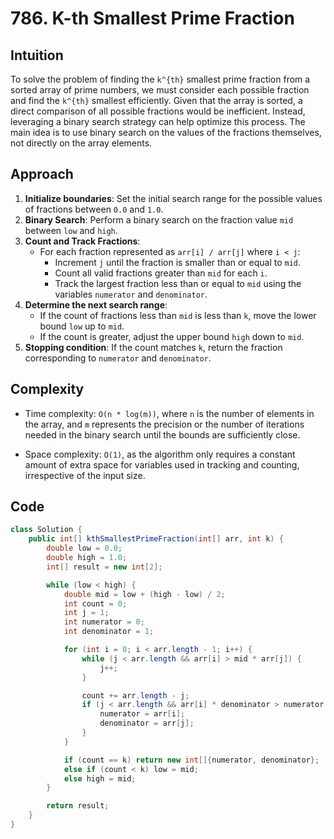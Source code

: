 # 786. K-th Smallest Prime Fraction

## Intuition

To solve the problem of finding the `k^{th}` smallest prime fraction from a sorted array of prime numbers, we must consider each possible fraction and find the `k^{th}` smallest efficiently. Given that the array is sorted, a direct comparison of all possible fractions would be inefficient. Instead, leveraging a binary search strategy can help optimize this process. The main idea is to use binary search on the values of the fractions themselves, not directly on the array elements.

## Approach

1. **Initialize boundaries**: Set the initial search range for the possible values of fractions between `0.0` and `1.0`.
2. **Binary Search**: Perform a binary search on the fraction value `mid` between `low` and `high`.
3. **Count and Track Fractions**:
   - For each fraction represented as `arr[i] / arr[j]` where `i < j`:
     - Increment `j` until the fraction is smaller than or equal to `mid`.
     - Count all valid fractions greater than `mid` for each `i`.
     - Track the largest fraction less than or equal to `mid` using the variables `numerator` and `denominator`.
4. **Determine the next search range**:
   - If the count of fractions less than `mid` is less than `k`, move the lower bound `low` up to `mid`.
   - If the count is greater, adjust the upper bound `high` down to `mid`.
5. **Stopping condition**: If the count matches `k`, return the fraction corresponding to `numerator` and `denominator`.

## Complexity

- Time complexity: `O(n * log(m))`, where `n` is the number of elements in the array, and `m` represents the precision or the number of iterations needed in the binary search until the bounds are sufficiently close.

- Space complexity: `O(1)`, as the algorithm only requires a constant amount of extra space for variables used in tracking and counting, irrespective of the input size.

## Code

```java
class Solution {
    public int[] kthSmallestPrimeFraction(int[] arr, int k) {
        double low = 0.0;
        double high = 1.0;
        int[] result = new int[2];

        while (low < high) {
            double mid = low + (high - low) / 2;
            int count = 0;
            int j = 1;
            int numerator = 0;
            int denominator = 1;

            for (int i = 0; i < arr.length - 1; i++) {
                while (j < arr.length && arr[i] > mid * arr[j]) {
                    j++;
                }

                count += arr.length - j;
                if (j < arr.length && arr[i] * denominator > numerator * arr[j]) {
                    numerator = arr[i];
                    denominator = arr[j];
                }
            }

            if (count == k) return new int[]{numerator, denominator};
            else if (count < k) low = mid;
            else high = mid;
        }

        return result;
    }
}
```
